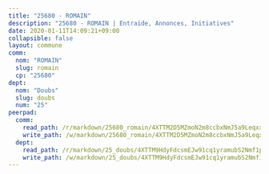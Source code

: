 ```yaml
---
title: "25680 - ROMAIN"
description: "25680 - ROMAIN | Entraide, Annonces, Initiatives"
date: 2020-01-11T14:09:21+09:00
collapsible: false
layout: commune
comm:
  nom: "ROMAIN"
  slug: romain
  cp: "25680"
dept:
  nom: "Doubs"
  slug: doubs
  num: "25"
peerpad:
  comm:
    read_path: /r/markdown/25680_romain/4XTTM2D5MZmoN2m8ccbxNmJ5a9LeqxxsXm2BeXSPpM1GwQNs3
    write_path: /w/markdown/25680_romain/4XTTM2D5MZmoN2m8ccbxNmJ5a9LeqxxsXm2BeXSPpM1GwQNs3-K3TgUAQ2G7uuUn8TzPEnBbwgNBYWBKjfhQRE6bxQftnNUTHSpRQrQ4aqMwKto6GkEpBnuJfFQcRJenhHMgmNADazDYwMMtBVVjr4ci5Kq3kT8e4vHkoKCKxSjNhiy8DKrjWhsiws
  dept:
    read_path: /r/markdown/25_doubs/4XTTM9HdyFdcsmEJw91cq1yramubS2Nmf1ps2s84xcMxY74Zv
    write_path: /w/markdown/25_doubs/4XTTM9HdyFdcsmEJw91cq1yramubS2Nmf1ps2s84xcMxY74Zv-K3TgURza6A4QY75MscA2g52nUX9tjMQaHW9mgBSgyRKNNp3M6gkaXA9iDDtpbSx22mTSZbQLYS1izbwsznz8e9u5BERCmGKxZ379xV2nAaDe1bGyxrjytc7G1EcbGtknRFYQ1Lxp
---
```


